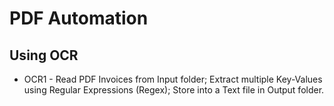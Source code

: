 # PDF Automation

## Using OCR
- OCR1 - Read PDF Invoices from Input folder; Extract multiple Key-Values using Regular Expressions (Regex); Store into a Text file in Output folder.
